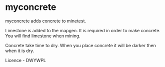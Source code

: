 # myconcrete

myconcrete adds concrete to minetest. 

Limestone is added to the mapgen. It is required in order to make  concrete. 
You will find limestone when mining. 

Concrete take time to dry. When you place concrete it will be darker then when it is dry.


Licence - DWYWPL
